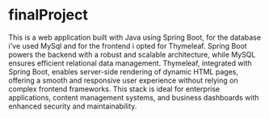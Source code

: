 # finalProject
This is a web application built with Java using Spring Boot, for the database i've used MySql and for the frontend i opted for Thymeleaf.
Spring Boot powers the backend with a robust and scalable architecture, while MySQL ensures efficient relational data management. Thymeleaf, integrated with Spring Boot, enables server-side rendering of dynamic HTML pages, offering a smooth and responsive user experience without relying on complex frontend frameworks. This stack is ideal for enterprise applications, content management systems, and business dashboards with enhanced security and maintainability.
